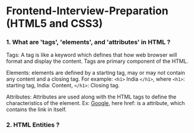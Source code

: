 # Frontend-Interview-Preparation (HTML5 and CSS3)


### 1. What are 'tags', 'elements', and 'attributes' in HTML ?
Tags: A tag is like a keyword which defines that how web browser will format and display the content. Tags are primary component of the HTML.

Elements: elements are defined by a starting tag, may or may not contain any content and a closing tag.
For example: `<h1>` India `</h1>`, where `<h1>`: starting tag, India: Content, `</h1>`: Closing tag.

Attributes: Attributes are used along with the HTML tags to define the characteristics of the element. Ex: <a href="www.google.com">Google</a>, here href: is a attribute, which contains the link in itself.

### 2. HTML Entities ?
